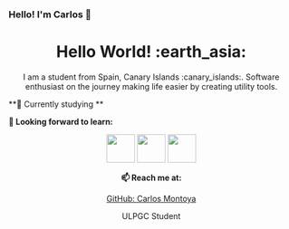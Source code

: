 ### Hello! I'm Carlos 👋

<!--
**CarlosMontoyaHidalgo/CarlosMontoyaHidalgo** is a ✨ _special_ ✨ repository because its `README.md` (this file) appears on your GitHub profile.

Here are some ideas to get you started:

- 🔭 I’m currently working on ...
- 🌱 I’m currently learning ...
- 👯 I’m looking to collaborate on ...
- 🤔 I’m looking for help with ...
- 💬 Ask me about ...
- 📫 How to reach me: ...
- 😄 Pronouns: ...
- ⚡ Fun fact: ...
-->

<h1 align= "center"><b>Hello World! :earth_asia:</b></h1>


<p align="center">
I am a student from Spain, Canary Islands :canary_islands:. Software enthusiast on the journey making life easier by creating utility tools.
</p>


**💼 Currently studying **


**🌱 Looking forward to learn:**
<p align="center">
<code><a href="https://www.javascript.com/" target="_blank"><img height="50" src="https://www.vectorlogo.zone/logos/javascript/javascript-ar21.svg"></a></code>
<code><a href="https://reactjs.org/" target="_blank"><img height="50" src="https://www.vectorlogo.zone/logos/reactjs/reactjs-ar21.svg"></a></code>
<code><a href="https://angular.io/" target="_blank"><img height="50" src="https://www.vectorlogo.zone/logos/angular/angular-ar21.svg"></a></code>
  
</p>

<div align="center">

**📫 Reach me at:**<br>

[GitHub: Carlos Montoya](https://github.com/CarlosMontoyaHidalgo)

<div align="center">
ULPGC Student
</div>  
